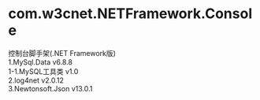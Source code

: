 # com.w3cnet.NETFramework.Console
控制台脚手架(.NET Framework版)  
  1.MySql.Data v6.8.8  
  1-1.MySQL工具类 v1.0  
  2.log4net v2.0.12  
  3.Newtonsoft.Json v13.0.1  
